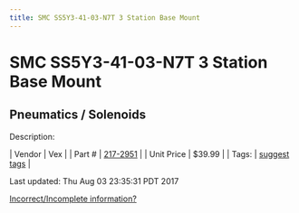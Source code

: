 ```yaml
---
title: SMC SS5Y3-41-03-N7T 3 Station Base Mount
---
```


# SMC SS5Y3-41-03-N7T 3 Station Base Mount
## Pneumatics / Solenoids
Description: 	 

| Vendor | Vex | 
| Part # | [217-2951](http://www.vexrobotics.com/solenoids-and-manifolds.html) | 
| Unit Price | $39.99 | 
| Tags: | [suggest tags](https://docs.google.com/forms/d/e/1FAIpQLSeWyY8v3RgOty-MyWmh9U0iivNYN_molChYyS-0U-o-kOAv_g/viewform) | 

Last updated: Thu Aug 03 23:35:31 PDT 2017

 [Incorrect/Incomplete information?](https://docs.google.com/forms/d/e/1FAIpQLSeWyY8v3RgOty-MyWmh9U0iivNYN_molChYyS-0U-o-kOAv_g/viewform)